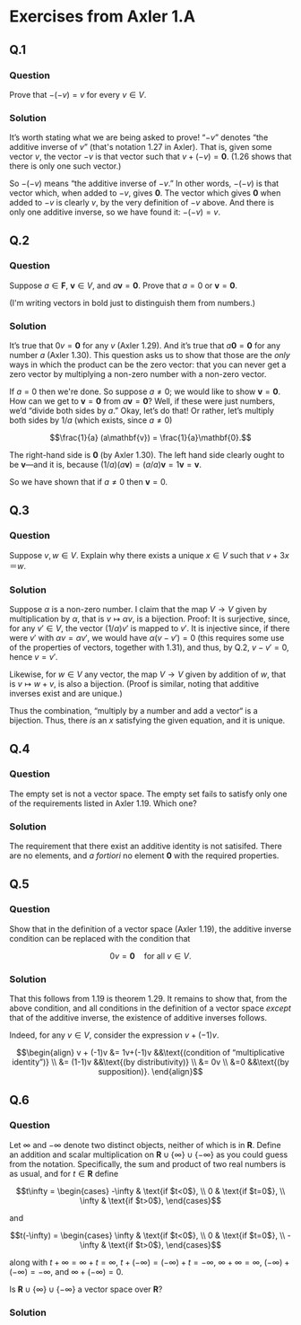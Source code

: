 # Exercises from Axler 1.A

## Q.1
### Question
Prove that $-(-v) = v$ for every $v\in V$.

### Solution

It’s worth stating what we are being asked to prove! “$-v$” denotes
“the additive inverse of $v$” (that's notation 1.27 in Axler). That
is, given some vector $v$, the vector $-v$ is that vector such that
$v + (-v) = \mathbf{0}$. (1.26 shows that there is only one such
vector.)

So $-(-v)$ means “the additive inverse of $-v$.” In other words,
$-(-v)$ is that vector which, when added to $-v$, gives
$\mathbf{0}$. The vector which gives $\mathbf{0}$ when added to $-v$
is clearly $v$, by the very definition of $-v$ above. And there is
only one additive inverse, so we have found it: $-(-v) = v$. 

## Q.2
### Question
Suppose $a \in \mathbf{F}$, $\mathbf{v} \in V$, and $a\mathbf{v} =
\mathbf{0}$. Prove that $a = 0$ or $\mathbf{v} = \mathbf{0}$.

(I'm writing vectors in bold just to distinguish them from numbers.)

### Solution

It’s true that $0v = \mathbf{0}$ for any $v$ (Axler 1.29). And it’s
true that $a\mathbf{0} = \mathbf{0}$ for any number $a$ (Axler
1.30). This question asks us to show that those are the _only_ ways in
which the product can be the zero vector: that you can never get a
zero vector by multiplying a non-zero number with a non-zero vector.

If $a=0$ then we're done. So suppose $a\neq 0$; we would like to show
$\mathbf{v}= \mathbf{0}$. How can we get to $\mathbf{v} = \mathbf{0}$
from $a\mathbf{v} = \mathbf{0}$? Well, if these were just numbers,
we’d “divide both sides by $a$.” Okay, let’s do that! Or rather, let’s
multiply both sides by $1/a$ (which exists, since $a\neq 0$)

$$\frac{1}{a} (a\mathbf{v}) = \frac{1}{a}\mathbf{0}.$$ 

The right-hand side is $\mathbf{0}$ (by Axler 1.30). The left hand
side clearly ought to be $\mathbf{v}$—and it is, because
$(1/a)(a\mathbf{v}) = (a/a)\mathbf{v} = 1\mathbf{v} = \mathbf{v}$.

So we have shown that if $a\neq 0$ then $\mathbf{v}=0$. 


## Q.3
### Question
Suppose $v, w \in V$. Explain why there exists a unique $x \in V$ such that
$v+3x＝w$.

### Solution

Suppose $\alpha$ is a non-zero number. I claim that the map $V\to V$
given by multiplication by $\alpha$, that is $v\mapsto \alpha v$, is a
bijection. Proof: It is surjective, since, for any $v'\in V$, the
vector $(1/\alpha)v'$ is mapped to $v'$. It is injective since, if
there were $v'$ with $\alpha v = \alpha v'$, we would have
$\alpha(v-v')=0$ (this requires some use of the properties of vectors,
together with 1.31), and thus, by Q.2, $v-v'=0$, hence $v=v'$.

Likewise, for $w\in V$ any vector, the map $V\to V$ given by addition
of $w$, that is $v\mapsto w+v$, is also a bijection. (Proof is
similar, noting that additive inverses exist and are unique.)

Thus the combination, “multiply by a number and add a vector“ is a
bijection. Thus, there _is_ an $x$ satisfying the given equation, and
it is unique. 

## Q.4
### Question
The empty set is not a vector space. The empty set fails to satisfy
only one of the requirements listed in Axler 1.19. Which one?

### Solution

The requirement that there exist an additive identity is not
satisifed. There are no elements, and _a fortiori_ no element
$\mathbf{0}$ with the required properties. 

## Q.5
### Question
Show that in the definition of a vector space (Axler 1.19), the
additive inverse condition can be replaced with the condition that 
```math
0v = \mathbf{0} \quad\text{for all $v \in V$}.
```

### Solution

That this follows from 1.19 is theorem 1.29. It remains to show that,
from the above condition, and all conditions in the definition of a
vector space _except_ that of the additive inverse, the existence of
additive inverses follows.

Indeed, for any $v\in V$, consider the expression $v + (-1)v$. 
```math
\begin{align}
v + (-1)v 
 &= 1v+(-1)v &&\text{(condition of “multiplicative  identity”)} \\ 
 &= (1-1)v &&\text{(by distributivity)} \\
 &= 0v \\
 &=0 &&\text{(by supposition)}.
\end{align}
```

## Q.6
### Question
Let $\infty$ and $-\infty$ denote two distinct objects, neither of which
is in $\mathbf{R}$. Define an addition and scalar multiplication on
$`\mathbf{R} \cup \{\infty\} \cup \{-\infty\}`$ as you could guess from the
notation. Specifically, the sum and product of two real numbers is as
usual, and for $t\in\mathbf{R}$ define 
```math
t\infty = 
\begin{cases}
	-\infty & \text{if $t<0$}, \\
	0       & \text{if $t=0$}, \\
	\infty  & \text{if $t>0$},
\end{cases}
```

and
```math
t(-\infty) = 
\begin{cases}
	\infty  & \text{if $t<0$}, \\
	0       & \text{if $t=0$}, \\
	-\infty & \text{if $t>0$},
\end{cases}
```
along with $t+\infty = \infty+t = \infty$, $t+(-\infty) = (-\infty)+t = -\infty$,
$\infty+\infty=\infty$, $(-\infty)+(-\infty)=-\infty$, and $\infty+(-\infty)=0$.

Is $`\mathbf{R}\cup\{ \infty \}\cup \{ -\infty \}`$ a vector space over $\mathbf{R}$?

### Solution


